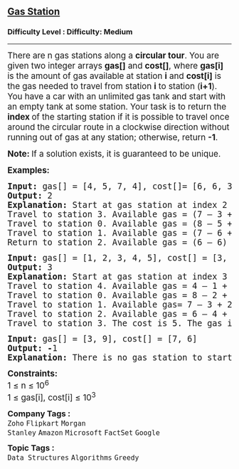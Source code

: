 <h2><a href="https://www.geeksforgeeks.org/problems/circular-tour-1587115620/1">Gas Station</a></h2><h3>Difficulty Level : Difficulty: Medium</h3><hr><div class="problems_problem_content__Xm_eO"><p data-pm-slice="0 0 []"><span style="font-size: 14pt;">There are n gas stations along a <strong>circular tour</strong>. You are given two integer arrays <strong>gas[]</strong> and <strong>cost[]</strong>, where <strong>gas[i]</strong> is the amount of gas available at station <strong>i</strong> and <strong>cost[i]</strong> is the gas needed to travel from station <strong>i</strong> to station (<strong>i+1</strong>). You have a car with an unlimited gas tank and start with an empty tank at some station. Your task is to return the <strong>index </strong>of the starting station if it is possible to travel once around the circular route in a clockwise direction without running out of gas at any station; otherwise, return <strong>-1</strong>.</span></p>
<p data-pm-slice="0 0 []"><span style="font-size: 14pt;"><strong>Note: </strong>If a solution exists, it is guaranteed to be unique.</span></p>
<p><span style="font-size: 14pt;"><strong>Examples:</strong></span></p>
<pre><span style="font-size: 14pt;"><strong>Input: </strong>gas[] = [4, 5, 7, 4], cost[]= [6, 6, 3, 5]
<strong>Output: </strong>2<strong>
Explanation: </strong>Start at gas station at index 2 and fill up with 7 units of gas. Your tank = 0 + 7 = 7<br>Travel to station 3. Available gas = (7 – 3 + 4) = 8.<br>Travel to station 0. Available gas = (8 – 5 + 4) = 7.<br>Travel to station 1. Available gas = (7 – 6 + 5) = 6.<br>Return to station 2. Available gas = (6 – 6) = 0.
</span></pre>
<pre><span style="font-size: 14pt;"><strong>Input: </strong>gas[] = [1, 2, 3, 4, 5], cost[] = [3, 4, 5, 1, 2]<br><strong>Output: </strong>3<strong>
Explanation: </strong>Start at gas station at index 3 and fill up with 4 units of gas. Your tank = 0 + 4 = 4<br>Travel to station 4. Available gas = 4 – 1 + 5 = 8.<br>Travel to station 0. Available gas = 8 – 2 + 1 = 7.<br>Travel to station 1. Available gas= 7 – 3 + 2 = 6.<br>Travel to station 2. Available gas = 6 – 4 + 3 = 5.<br>Travel to station 3. The cost is 5. The gas is just enough to travel back to station 3.</span></pre>
<pre><span style="font-size: 14pt;"><strong>Input: </strong>gas[] = [3, 9], cost[] = [7, 6]<br><strong>Output: -</strong>1<strong>
Explanation: </strong>There is no gas station to start with such that you can complete the tour.</span></pre>
<p><span style="font-size: 14pt;"><strong>Constraints:<br></strong>1 ≤ n ≤ 10<sup>6<br></sup>1 ≤ gas[i], cost[i] ≤ 10<sup>3</sup></span></p></div><p><span style=font-size:18px><strong>Company Tags : </strong><br><code>Zoho</code>&nbsp;<code>Flipkart</code>&nbsp;<code>Morgan Stanley</code>&nbsp;<code>Amazon</code>&nbsp;<code>Microsoft</code>&nbsp;<code>FactSet</code>&nbsp;<code>Google</code>&nbsp;<br><p><span style=font-size:18px><strong>Topic Tags : </strong><br><code>Data Structures</code>&nbsp;<code>Algorithms</code>&nbsp;<code>Greedy</code>&nbsp;